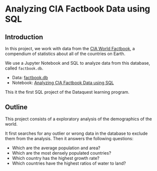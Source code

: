 # Analyzing CIA Factbook Data using SQL

## Introduction

In this project, we work with data from the [CIA World Factbook](https://www.cia.gov/the-world-factbook/), a compendium of statistics about all of the countries on Earth.

We use a Jupyter Notebook and SQL to analyze data from this database, called `factbook.db`.

- Data: [factbook.db](https://github.com/bertacv/world-factbook-SQL/blob/main/data/factbook.db)
- Notebook: [Analyzing CIA Factbook Data using SQL](https://github.com/bertacv/world-factbook-SQL/blob/main/notebooks/Analyzing%20CIA%20Factbook%20Data%20using%20SQL.ipynb)

This it the first SQL project of the Dataquest learning program.

## Outline

This project consists of a exploratory analysis of the demographics of the world. 

It first searches for any outlier or wrong data in the database to exclude them from the analysis. Then it answers the following questions:

- Which are the average population and area?
- Which are the most densely populated countries?
- Which country has the highest growth rate?
- Which countries have the highest ratios of water to land?
